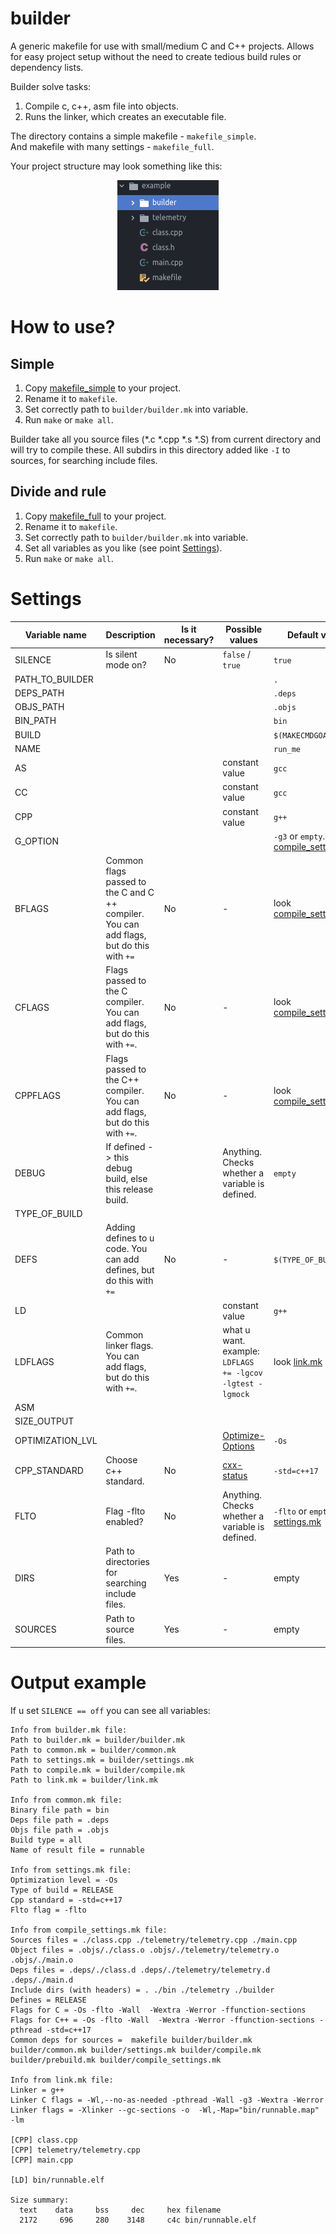 # builder

A generic makefile for use with small/medium C and C++ projects. Allows for easy project setup without the need to create tedious build rules or dependency lists.

Builder solve tasks:
1. Compile c, c++, asm file into objects.
2. Runs the linker, which creates an executable file.

The directory contains a simple makefile - `makefile_simple`.  
And makefile with many settings - `makefile_full`.

Your project structure may look something like this:

<div style="text-align:center"><img src ="Project_structure.png" /></div>

# How to use?

## Simple

1. Copy [makefile_simple](makefile_simple) to your project.
2. Rename it to `makefile`.
3. Set correctly path to `builder/builder.mk` into variable.
4. Run `make` or `make all`.

Builder take all you source files (\*.c \*.cpp \*.s \*.S) from current directory and will try to compile these.
All subdirs in this directory added like `-I` to sources, for searching include files.

## Divide and rule

1. Copy [makefile_full](makefile_full) to your project.
2. Rename it to `makefile`.
3. Set correctly path to `builder/builder.mk` into variable.
5. Set all variables as you like (see point [Settings](#settings)).
4. Run `make` or `make all`.

# Settings

| Variable name | Description | Is it necessary? | Possible values | Default value	|
|---	|---	|---	|---	|---	|
| SILENCE | Is silent mode on? 	| No | `false` / `true` | `true` |
| PATH_TO_BUILDER |  |  |  |  `.` 	|
| DEPS_PATH |  |  |  | `.deps` |
| OBJS_PATH |  |  |  | `.objs` |
| BIN_PATH |  |  |  | `bin` |
| BUILD |  |  |  | `$(MAKECMDGOALS)` |
| NAME |  |  |  | `run_me` |
| AS |  |  | constant value | `gcc` |
| CC |  |  | constant value | `gcc` |
| CPP |  |  | constant value | `g++` |
| G_OPTION |  |  |  | `-g3` or `empty`. look [compile_settings.mk](compile_settings.mk) |
| BFLAGS | Common flags passed to the C and C ++  compiler. You can add flags, but do this with `+=` | No | - | look [compile_settings.mk](compile_settings.mk) |
| CFLAGS | Flags passed to the C compiler. You can add flags, but do this with `+=`. | No | - | look [compile_settings.mk](compile_settings.mk) |
| CPPFLAGS | Flags passed to the C++ compiler. You can add flags, but do this with `+=`. | No | - | look [compile_settings.mk](compile_settings.mk) |
| DEBUG | If defined -> this debug build, else this release build. |  | Anything. Checks whether a variable is defined. | `empty` |
| TYPE_OF_BUILD |  |  |  |  |
| DEFS | Adding defines to u code. You can add defines, but do this with `+=` | No | - | `$(TYPE_OF_BUILD)`  |
| LD |  |  | constant value | `g++`|
| LDFLAGS | Common linker flags. You can add flags, but do this with `+=`. |  | what u want. example: `LDFLAGS += -lgcov -lgtest -lgmock` | look [link.mk](link.mk) |
| ASM |  |  |  |  |
| SIZE_OUTPUT |  |  |  |  |
| OPTIMIZATION_LVL |  |  | [Optimize-Options](https://gcc.gnu.org/onlinedocs/gcc/Optimize-Options.html) | `-Os` |
| CPP_STANDARD | Choose c++ standard. | No | [cxx-status](https://www.gnu.org/software/gcc/projects/cxx-status.html) | `-std=c++17` |
| FLTO | Flag -flto enabled? | No | Anything. Checks whether a variable is defined. | `-flto` or `empty`. look [settings.mk](settings.mk) |
| DIRS | Path to directories for searching include files. | Yes | - | empty |
| SOURCES | Path to source files. | Yes | - | empty |

# Output example

If u set `SILENCE == off` you can see all variables:

```shell                                 
Info from builder.mk file:
Path to builder.mk = builder/builder.mk
Path to common.mk = builder/common.mk
Path to settings.mk = builder/settings.mk
Path to compile.mk = builder/compile.mk
Path to link.mk = builder/link.mk

Info from common.mk file:
Binary file path = bin
Deps file path = .deps
Objs file path = .objs
Build type = all
Name of result file = runnable

Info from settings.mk file:
Optimization level = -Os
Type of build = RELEASE
Cpp standard = -std=c++17
Flto flag = -flto

Info from compile_settings.mk file:
Sources files = ./class.cpp ./telemetry/telemetry.cpp ./main.cpp
Object files = .objs/./class.o .objs/./telemetry/telemetry.o .objs/./main.o
Deps files = .deps/./class.d .deps/./telemetry/telemetry.d .deps/./main.d
Include dirs (with headers) = . ./bin ./telemetry ./builder
Defines = RELEASE
Flags for C = -Os -flto -Wall  -Wextra -Werror -ffunction-sections
Flags for C++ = -Os -flto -Wall  -Wextra -Werror -ffunction-sections -pthread -std=c++17
Common deps for sources =  makefile builder/builder.mk builder/common.mk builder/settings.mk builder/compile.mk builder/prebuild.mk builder/compile_settings.mk

Info from link.mk file:
Linker = g++
Linker C flags = -Wl,--no-as-needed -pthread -Wall -g3 -Wextra -Werror
Linker flags = -Xlinker --gc-sections -o  -Wl,-Map="bin/runnable.map"  -lm

[CPP] class.cpp
[CPP] telemetry/telemetry.cpp
[CPP] main.cpp

[LD] bin/runnable.elf

Size summary:
  text    data     bss     dec     hex filename
  2172     696     280    3148     c4c bin/runnable.elf
```
